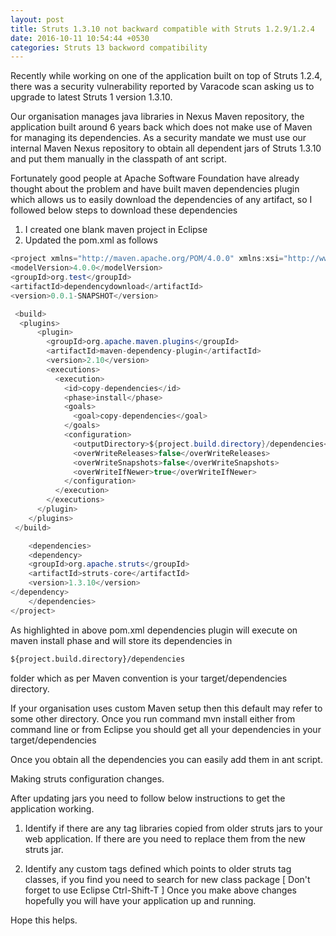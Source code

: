 ```yaml
---
layout: post
title: Struts 1.3.10 not backward compatible with Struts 1.2.9/1.2.4
date: 2016-10-11 10:54:44 +0530
categories: Struts 13 backword compatibility
---
```


Recently while working on one of the application built on top of Struts 1.2.4, there was a security vulnerability reported by Varacode scan asking us to upgrade to latest Struts 1 version 1.3.10.

Our organisation manages java libraries in Nexus Maven repository, the application built around 6 years back which does not make use of Maven for managing its dependencies. As a security mandate we must use our internal Maven Nexus repository to obtain all dependent jars of Struts 1.3.10 and put them manually in the classpath of ant script.

Fortunately good people at Apache Software Foundation have already thought about the problem and have built maven dependencies plugin which allows us to easily download the dependencies of any artifact, so I followed below steps to download these dependencies

1. I created one blank maven project in Eclipse
2. Updated the pom.xml as follows

```java
<project xmlns="http://maven.apache.org/POM/4.0.0" xmlns:xsi="http://www.w3.org/2001/XMLSchema-instance" xsi:schemaLocation="http://maven.apache.org/POM/4.0.0 http://maven.apache.org/xsd/maven-4.0.0.xsd">
<modelVersion>4.0.0</modelVersion>
<groupId>org.test</groupId>
<artifactId>dependencydownload</artifactId>
<version>0.0.1-SNAPSHOT</version>

 <build>
  <plugins>
      <plugin>
        <groupId>org.apache.maven.plugins</groupId>
        <artifactId>maven-dependency-plugin</artifactId>
        <version>2.10</version>
        <executions>
          <execution>
            <id>copy-dependencies</id>
            <phase>install</phase>
            <goals>
              <goal>copy-dependencies</goal>
            </goals>
            <configuration>
              <outputDirectory>${project.build.directory}/dependencies</outputDirectory>
              <overWriteReleases>false</overWriteReleases>
              <overWriteSnapshots>false</overWriteSnapshots>
              <overWriteIfNewer>true</overWriteIfNewer>
            </configuration>
          </execution>
        </executions>
      </plugin>
    </plugins>
 </build>

    <dependencies>
    <dependency>
    <groupId>org.apache.struts</groupId>
    <artifactId>struts-core</artifactId>
    <version>1.3.10</version>
</dependency>
    </dependencies>
</project>
```

As highlighted in above pom.xml dependencies plugin will execute on maven install phase and will store its dependencies in

```xml
${project.build.directory}/dependencies
```

folder which as per Maven convention is your target/dependencies directory.

If your organisation uses custom Maven setup then this default may refer to some other directory. Once you run command mvn install either from command line or from Eclipse you should get all your dependencies in your target/dependencies

Once you obtain all the dependencies you can easily add them in ant script.

Making struts configuration changes.

After updating jars you need to follow below instructions to get the application working.

1. Identify if there are any tag libraries copied from older struts jars to your web application. If there are you need to replace them from the new struts jar.

2. Identify any custom tags defined which points to older struts tag classes, if you find you need to search for new class package [ Don't forget to use Eclipse Ctrl-Shift-T ] Once you make above changes hopefully you will have your application up and running.

Hope this helps.
